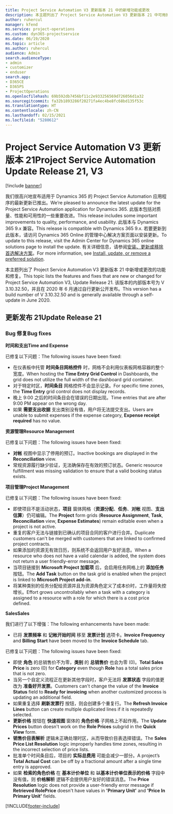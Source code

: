 ```yaml
---
title: Project Service Automation V3 更新版本 21 中的新增功能或更改
description: 本主题列出了 Project Service Automation V3 更新版本 21 中可用的功能和修复。
author: ruhercul
manager: kfend
ms.service: project-operations
ms.custom: dyn365-projectservice
ms.date: 06/19/2020
ms.topic: article
ms.author: ruhercul
audience: Admin
search.audienceType:
- admin
- customizer
- enduser
search.app:
- D365CE
- D365PS
- ProjectOperations
ms.openlocfilehash: 69b592db7456bf11c2e933256569d726056d1a32
ms.sourcegitcommit: fa32b1893286f20271fa4ec4be8fc68bd135f53c
ms.translationtype: HT
ms.contentlocale: zh-CN
ms.lasthandoff: 02/15/2021
ms.locfileid: "5280612"
---
```

# <a name="project-service-automation-update-release-21-v3"></a><span data-ttu-id="dd3d5-103">Project Service Automation V3 更新版本 21</span><span class="sxs-lookup"><span data-stu-id="dd3d5-103">Project Service Automation Update Release 21, V3</span></span>

[!include [banner](../includes/psa-now-project-operations.md)]

<span data-ttu-id="dd3d5-104">我们很高兴地宣布适用于 Dynamics 365 的 Project Service Automation 应用程序的最新更新已推出。</span><span class="sxs-lookup"><span data-stu-id="dd3d5-104">We’re pleased to announce the latest update for the Project Service Automation application for Dynamics 365.</span></span> <span data-ttu-id="dd3d5-105">此版本包括对质量、性能和可用性的一些重要改进。</span><span class="sxs-lookup"><span data-stu-id="dd3d5-105">This release includes some important improvements to quality, performance, and usability.</span></span> <span data-ttu-id="dd3d5-106">此版本与 Dynamics 365 9.x 兼容。</span><span class="sxs-lookup"><span data-stu-id="dd3d5-106">This release is compatible with Dynamics 365 9.x.</span></span> <span data-ttu-id="dd3d5-107">若要更新到此版本，请访问 Dynamics 365 Online 的管理中心解决方案页面以安装更新。</span><span class="sxs-lookup"><span data-stu-id="dd3d5-107">To update to this release, visit the Admin Center for Dynamics 365 online solutions page to install the update.</span></span> <span data-ttu-id="dd3d5-108">有关详细信息，请参阅[安装、更新或移除首选解决方案](https://docs.microsoft.com/power-platform/admin/install-remove-preferred-solution)。</span><span class="sxs-lookup"><span data-stu-id="dd3d5-108">For more information, see [Install, update, or remove a preferred solution](https://docs.microsoft.com/power-platform/admin/install-remove-preferred-solution).</span></span>

<span data-ttu-id="dd3d5-109">本主题列出了 Project Service Automation V3 更新版本 21 中新增或更改的功能和修复。</span><span class="sxs-lookup"><span data-stu-id="dd3d5-109">This topic lists the features and fixes that are new or changed for Project Service Automation V3, Update Release 21.</span></span> <span data-ttu-id="dd3d5-110">该版本的内部版本号为 V 3.10.32.50，并且在 2020 年 6 月通过自行更新公开发布。</span><span class="sxs-lookup"><span data-stu-id="dd3d5-110">This version has a build number of V 3.10.32.50 and is generally available through a self-update in June 2020.</span></span>

## <a name="update-release-21"></a><span data-ttu-id="dd3d5-111">更新发布 21</span><span class="sxs-lookup"><span data-stu-id="dd3d5-111">Update Release 21</span></span>

### <a name="bug-fixes"></a><span data-ttu-id="dd3d5-112">Bug 修复</span><span class="sxs-lookup"><span data-stu-id="dd3d5-112">Bug fixes</span></span>

<span data-ttu-id="dd3d5-113">**时间和支出**</span><span class="sxs-lookup"><span data-stu-id="dd3d5-113">**Time and Expense**</span></span>

<span data-ttu-id="dd3d5-114">已修复以下问题：</span><span class="sxs-lookup"><span data-stu-id="dd3d5-114">The following issues have been fixed:</span></span>

- <span data-ttu-id="dd3d5-115">在仪表板中托管 **时间条目网格控件** 时，网格不会利用仪表板网格容器的整个宽度。</span><span class="sxs-lookup"><span data-stu-id="dd3d5-115">When hosting the **Time Entry Grid Control** in Dashboards, the grid does not utilize the full width of the dashboard grid container.</span></span>
- <span data-ttu-id="dd3d5-116">对于特定时区，**时间条目** 网格控件不会显示记录。</span><span class="sxs-lookup"><span data-stu-id="dd3d5-116">For specific time zones, the **Time Entry** grid control does not display records.</span></span>
- <span data-ttu-id="dd3d5-117">晚上 9:00 之后的时间条目会在错误的日期出现。</span><span class="sxs-lookup"><span data-stu-id="dd3d5-117">Time entries that are after 9:00 PM appear on the wrong day.</span></span>
- <span data-ttu-id="dd3d5-118">如果 **需要支出收据** 支出类别没有值，用户将无法提交支出。</span><span class="sxs-lookup"><span data-stu-id="dd3d5-118">Users are unable to submit expenses if the expense category, **Expense receipt required** has no value.</span></span>

<span data-ttu-id="dd3d5-119">**资源管理**</span><span class="sxs-lookup"><span data-stu-id="dd3d5-119">**Resource Management**</span></span>

<span data-ttu-id="dd3d5-120">已修复以下问题：</span><span class="sxs-lookup"><span data-stu-id="dd3d5-120">The following issues have been fixed:</span></span>

- <span data-ttu-id="dd3d5-121">**对帐** 视图中显示了停用的预订。</span><span class="sxs-lookup"><span data-stu-id="dd3d5-121">Inactive bookings are displayed in the **Reconciliation** view.</span></span>
- <span data-ttu-id="dd3d5-122">常规资源履行缺少验证，无法确保存在有效的预订状态。</span><span class="sxs-lookup"><span data-stu-id="dd3d5-122">Generic resource fulfillment was missing validation to ensure that a valid booking status exists.</span></span>

<span data-ttu-id="dd3d5-123">**项目管理**</span><span class="sxs-lookup"><span data-stu-id="dd3d5-123">**Project Management**</span></span>

<span data-ttu-id="dd3d5-124">已修复以下问题：</span><span class="sxs-lookup"><span data-stu-id="dd3d5-124">The following issues have been fixed:</span></span>

- <span data-ttu-id="dd3d5-125">即使项目不是活动状态，**项目** 窗体网格（**资源分配**、**任务**、**对帐** 视图、**支出估算**）仍可编辑。</span><span class="sxs-lookup"><span data-stu-id="dd3d5-125">The **Project** form grids (**Resource Assignment**, **Task**, **Reconciliation** view, **Expense Estimates**) remain editable even when a project is not active.</span></span>
- <span data-ttu-id="dd3d5-126">重复的客户无法与链接到已确认的项目合同的客户进行合并。</span><span class="sxs-lookup"><span data-stu-id="dd3d5-126">Duplicate customers can't be merged with customers that are linked to confirmed project contracts.</span></span>
- <span data-ttu-id="dd3d5-127">如果添加的资源无有效日历，则系统不会返回用户友好消息。</span><span class="sxs-lookup"><span data-stu-id="dd3d5-127">When a resource who does not have a valid calendar is added, the system does not return a user friendly-error message.</span></span>
- <span data-ttu-id="dd3d5-128">当项目链接到 **Microsoft Project 加载项** 后，会启用任务网格上的 **添加任务** 按钮。</span><span class="sxs-lookup"><span data-stu-id="dd3d5-128">The **Add Task** button on the task grid is enabled when the project is linked to **Microsoft Project add-in**.</span></span>
- <span data-ttu-id="dd3d5-129">将某种类别的任务分配给资源并且为资源角色定义了成本价时，工作量将失控增长。</span><span class="sxs-lookup"><span data-stu-id="dd3d5-129">Effort grows uncontrollably when a task with a category is assigned to a resource with a role for which there is a cost price defined.</span></span>

<span data-ttu-id="dd3d5-130">**Sales**</span><span class="sxs-lookup"><span data-stu-id="dd3d5-130">**Sales**</span></span>

<span data-ttu-id="dd3d5-131">我们进行了以下增强：</span><span class="sxs-lookup"><span data-stu-id="dd3d5-131">The following enhancements have been made:</span></span>

- <span data-ttu-id="dd3d5-132">已将 **发票频率** 和 **记帐开始时间** 移至 **发票计划** 选项卡。</span><span class="sxs-lookup"><span data-stu-id="dd3d5-132">**Invoice Frequency** and **Billing Start** have been moved to the **Invoice Schedule** tab.</span></span>

<span data-ttu-id="dd3d5-133">已修复以下问题：</span><span class="sxs-lookup"><span data-stu-id="dd3d5-133">The following issues have been fixed:</span></span>

- <span data-ttu-id="dd3d5-134">即使 **角色** 的总销售价不为零，**类别** 的 **总销售价** 也会为零 (0)。</span><span class="sxs-lookup"><span data-stu-id="dd3d5-134">**Total Sales Price** is zero (0) for **Category** even though **Role** has a total sales price that is not zero.</span></span>
- <span data-ttu-id="dd3d5-135">当另一个自定义流程正在更新其他字段时，客户无法将 **发票状态** 字段的值更改为 **准备好开发票**。</span><span class="sxs-lookup"><span data-stu-id="dd3d5-135">Customers can't change the value of the **Invoice Status** field to **Ready for invoicing** when another customized process is updating an additional field.</span></span>
- <span data-ttu-id="dd3d5-136">如果重复选择 **刷新发票行** 按钮，则会创建多个重复行。</span><span class="sxs-lookup"><span data-stu-id="dd3d5-136">The **Refresh Invoice Lines** button can create multiple duplicated lines if it is repeatedly selected.</span></span>
- <span data-ttu-id="dd3d5-137">**更新价格** 按钮在 **快速视图** 窗体的 **角色价格** 子网格上不起作用。</span><span class="sxs-lookup"><span data-stu-id="dd3d5-137">The **Update Prices** button doesn't work on the **Role Prices** subgrid in the **Quick View** form.</span></span>
- <span data-ttu-id="dd3d5-138">**销售价目表解析** 逻辑未正确处理时区，从而导致价目表选择错误。</span><span class="sxs-lookup"><span data-stu-id="dd3d5-138">The **Sales Price List Resolution** logic improperly handles time zones, resulting in the incorrect selection of price lists.</span></span>
- <span data-ttu-id="dd3d5-139">批准单个时间条目后，项目的 **实际总费用** 可能会减少一部分。</span><span class="sxs-lookup"><span data-stu-id="dd3d5-139">A project’s **Total Actual Cost** can be off by a fractional amount after a single time entry is approved.</span></span>
- <span data-ttu-id="dd3d5-140">如果 **检索的角色价格** 在 **基本计价单位** 和 **以基本计价单位表示的价格** 字段中没有值，则 **价格解析** 逻辑不会提供用户友好的错误消息。</span><span class="sxs-lookup"><span data-stu-id="dd3d5-140">The **Price Resolution** logic does not provide a user-friendly error message if **Retrieved RolePrice** doesn't have values in **'Primary Unit'** and **'Price In Primary Unit'** fields.</span></span>


[!INCLUDE[footer-include](../includes/footer-banner.md)]